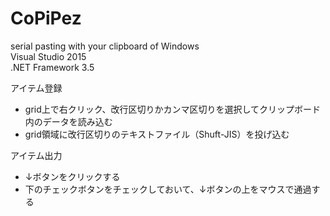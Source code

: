 # CoPiPez
serial pasting with your clipboard of Windows  
Visual Studio 2015  
.NET Framework 3.5  

アイテム登録  
* grid上で右クリック、改行区切りかカンマ区切りを選択してクリップボード内のデータを読み込む  
* grid領域に改行区切りのテキストファイル（Shuft-JIS）を投げ込む  

アイテム出力  
* ↓ボタンをクリックする  
* 下のチェックボタンをチェックしておいて、↓ボタンの上をマウスで通過する  

